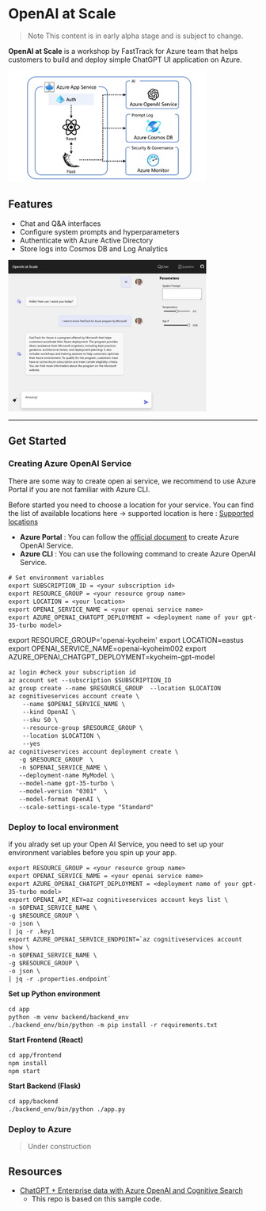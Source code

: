 # OpenAI at Scale
>
> Note
This content is in early alpha stage and is subject to change.

**OpenAI at Scale** is a workshop by FastTrack for Azure team that helps customers to build and deploy simple ChatGPT UI application on Azure.

<img src="./docs/appcomponents.png" width="400">

## Features

- Chat and Q&A interfaces
- Configure system prompts and hyperparameters
- Authenticate with Azure Active Directory
- Store logs into Cosmos DB and Log Analytics

<img src="./docs/chatscreen.png" width="400">

---

## Get Started

### Creating Azure OpenAI Service

There are some way to create open ai service, we recommend to use Azure Portal if you are not familiar with Azure CLI.

Before started you need to choose a location for your service. You can find the list of available locations here -> supported location is here : [Supported locations](https://azure.microsoft.com/en-us/explore/global-infrastructure/products-by-region/?regions=all&products=cognitive-services)

- **Azure Portal** :
You can follow the [official document](https://learn.microsoft.com/en-us/azure/cognitive-services/openai/how-to/create-resource?pivots=web-portal) to create Azure OpenAI Service.
- **Azure CLI** : You can use the following command to create Azure OpenAI Service.

```shell
# Set environment variables
export SUBSCRIPTION_ID = <your subscription id>
export RESOURCE_GROUP = <your resource group name>
export LOCATION = <your location>
export OPENAI_SERVICE_NAME = <your openai service name>
export AZURE_OPENAI_CHATGPT_DEPLOYMENT = <deployment name of your gpt-35-turbo model>
```

export RESOURCE_GROUP='openai-kyoheim'
export LOCATION=eastus
export OPENAI_SERVICE_NAME=openai-kyoheim002
export AZURE_OPENAI_CHATGPT_DEPLOYMENT=kyoheim-gpt-model

```shell
az login #check your subscription id
az account set --subscription $SUBSCRIPTION_ID
az group create --name $RESOURCE_GROUP  --location $LOCATION
az cognitiveservices account create \
    --name $OPENAI_SERVICE_NAME \
    --kind OpenAI \
    --sku S0 \
    --resource-group $RESOURCE_GROUP \
    --location $LOCATION \
    --yes
az cognitiveservices account deployment create \
   -g $RESOURCE_GROUP  \
   -n $OPENAI_SERVICE_NAME \
   --deployment-name MyModel \
   --model-name gpt-35-turbo \
   --model-version "0301"  \
   --model-format OpenAI \
   --scale-settings-scale-type "Standard"
```

### Deploy to local environment

if you alrady set up your Open AI Service, you need to set up your environment variables before you spin up your app.

```shell
export RESOURCE_GROUP = <your resource group name>
export OPENAI_SERVICE_NAME = <your openai service name>
export AZURE_OPENAI_CHATGPT_DEPLOYMENT = <deployment name of your gpt-35-turbo model>
export OPENAI_API_KEY=az cognitiveservices account keys list \
-n $OPENAI_SERVICE_NAME \
-g $RESOURCE_GROUP \
-o json \
| jq -r .key1
export AZURE_OPENAI_SERVICE_ENDPOINT=`az cognitiveservices account show \
-n $OPENAI_SERVICE_NAME \
-g $RESOURCE_GROUP \
-o json \
| jq -r .properties.endpoint`
```

**Set up Python environment**

```shell
cd app
python -m venv backend/backend_env
./backend_env/bin/python -m pip install -r requirements.txt
```

**Start Frontend (React)**

```shell
cd app/frontend
npm install
npm start
```

**Start Backend (Flask)**

```shell
cd app/backend
./backend_env/bin/python ./app.py
```

### Deploy to Azure

> Under construction

## Resources

- [ChatGPT + Enterprise data with Azure OpenAI and Cognitive Search](https://github.com/Azure-Samples/azure-search-openai-demo)
  - This repo is based on this sample code.
